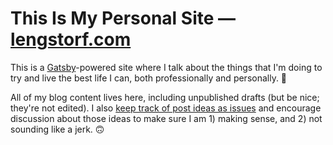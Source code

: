# This Is My Personal Site — [lengstorf.com](https://lengstorf.com)

This is a [Gatsby](https://www.gatsbyjs.org)-powered site where I talk about the
things that I'm doing to try and live the best life I can, both professionally
and personally. 💜

All of my blog content lives here, including unpublished drafts (but be nice;
they're not edited). I also
[keep track of post ideas as issues](https://github.com/jlengstorf/lengstorf.com/issues)
and encourage discussion about those ideas to make sure I am 1) making sense,
and 2) not sounding like a jerk. 🙃
